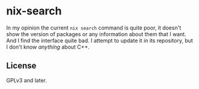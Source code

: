 # nix-search

In my opinion the current `nix search` command is quite poor, it doesn't show the version of packages or any information about them that I want. And I find the interface quite bad. I attempt to update it in its repository, but I don't know _anything_ about C++.

## License

GPLv3 and later.